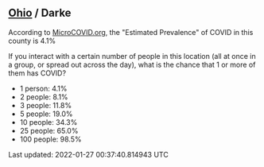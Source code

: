 
## [Ohio](/united-states/ohio) / Darke

According to [MicroCOVID.org](http://microcovid.org),
the "Estimated Prevalence" of COVID in this county is 4.1%

If you interact with a certain number of people in this location
(all at once in a group, or spread out across the day), what is the chance that
1 or more of them has COVID?

- 1 person: 4.1%
- 2 people: 8.1%
- 3 people: 11.8%
- 5 people: 19.0%
- 10 people: 34.3%
- 25 people: 65.0%
- 100 people: 98.5%

Last updated: 2022-01-27 00:37:40.814943 UTC
